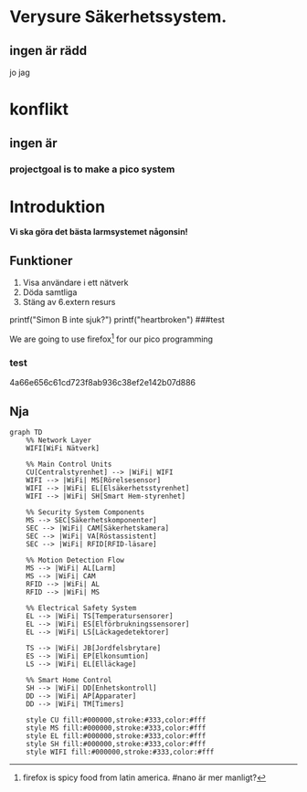 # Verysure Säkerhetssystem.
## ingen är rädd
jo jag

# konflikt
## ingen är 
### projectgoal is to make a pico system

# Introduktion
**Vi ska göra det bästa larmsystemet någonsin!**

## Funktioner
1. Visa användare i ett nätverk
2. Döda samtliga
3. Stäng av
6.extern resurs



printf("Simon B inte sjuk?")
printf("heartbroken")
###test

We are going to use firefox[^1] for our pico programming
[^1]: firefox is spicy food from latin america.
#nano är mer manligt?

### test





4a66e656c61cd723f8ab936c38ef2e142b07d886

## Nja

```mermaid
graph TD
    %% Network Layer
    WIFI[WiFi Nätverk]
    
    %% Main Control Units
    CU[Centralstyrenhet] --> |WiFi| WIFI
    WIFI --> |WiFi| MS[Rörelsesensor]
    WIFI --> |WiFi| EL[Elsäkerhetsstyrenhet]
    WIFI --> |WiFi| SH[Smart Hem-styrenhet]

    %% Security System Components
    MS --> SEC[Säkerhetskomponenter]
    SEC --> |WiFi| CAM[Säkerhetskamera]
    SEC --> |WiFi| VA[Röstassistent]
    SEC --> |WiFi| RFID[RFID-läsare]
    
    %% Motion Detection Flow
    MS --> |WiFi| AL[Larm]
    MS --> |WiFi| CAM
    RFID --> |WiFi| AL
    RFID --> |WiFi| MS
    
    %% Electrical Safety System
    EL --> |WiFi| TS[Temperatursensorer]
    EL --> |WiFi| ES[Elförbrukningssensorer]
    EL --> |WiFi| LS[Läckagedetektorer]
    
    TS --> |WiFi| JB[Jordfelsbrytare]
    ES --> |WiFi| EP[Elkonsumtion]
    LS --> |WiFi| EL[Elläckage]
    
    %% Smart Home Control
    SH --> |WiFi| DD[Enhetskontroll]
    DD --> |WiFi| AP[Apparater]
    DD --> |WiFi| TM[Timers]
    
    style CU fill:#000000,stroke:#333,color:#fff
    style MS fill:#000000,stroke:#333,color:#fff
    style EL fill:#000000,stroke:#333,color:#fff
    style SH fill:#000000,stroke:#333,color:#fff
    style WIFI fill:#000000,stroke:#333,color:#fff
```

